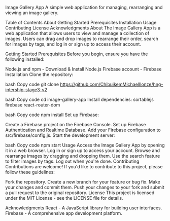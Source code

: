Image Gallery App
A simple web application for managing, rearranging and viewing an image gallery.

Table of Contents
About
Getting Started
Prerequisites
Installation
Usage
Contributing
License
Acknowledgments
About
The Image Gallery App is a web application that allows users to view and manage a collection of images. Users can drag and drop images to rearrange their order, search for images by tags, and log in or sign up to access their account.

Getting Started
Prerequisites
Before you begin, ensure you have the following installed:

Node.js and npm - Download & Install Node.js
Firebase account - Firebase
Installation
Clone the repository:

bash
Copy code
git clone https://github.com/ChibuikemMichaelIlonze/hng-intership-stage3-v2


bash
Copy code
cd image-gallery-app
Install dependencies:
sortablejs 
firebase 
react-router-dom

bash
Copy code
npm install
Set up Firebase:

Create a Firebase project on the Firebase Console.
Set up Firebase Authentication and Realtime Database.
Add your Firebase configuration to src/firebase/config.js.
Start the development server:

bash
Copy code
npm start
Usage
Access the Image Gallery App by opening it in a web browser.
Log in or sign up to access your account.
Browse and rearrange images by dragging and dropping them.
Use the search feature to filter images by tags.
Log out when you're done.
Contributing
Contributions are welcome! If you'd like to contribute to this project, please follow these guidelines:

Fork the repository.
Create a new branch for your feature or bug fix.
Make your changes and commit them.
Push your changes to your fork and submit a pull request to the original repository.
License
This project is licensed under the MIT License - see the LICENSE file for details.

Acknowledgments
React - A JavaScript library for building user interfaces.
Firebase - A comprehensive app development platform.
